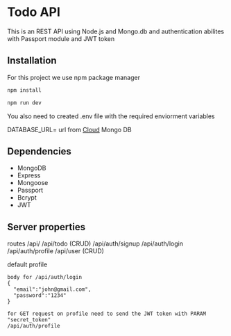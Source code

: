# Todo API

This is an REST API using Node.js and Mongo.db and authentication abilites with Passport module and JWT token

## Installation
For this project we use npm package manager

```bash
npm install

npm run dev
```

You also need to created .env file with the required enviorment variables

DATABASE_URL=  url from [Cloud](https://www.mongodb.com/cloud) Mongo DB

## Dependencies
* MongoDB
* Express
* Mongoose
* Passport
* Bcrypt
* JWT

## Server properties

routes
/api/
/api/todo (CRUD)
/api/auth/signup
/api/auth/login
/api/auth/profile
/api/user (CRUD)

default profile

```
body for /api/auth/login
{
  "email":"john@gmail.com",
  "password":"1234"
}

for GET request on profile need to send the JWT token with PARAM "secret_token" 
/api/auth/profile

```